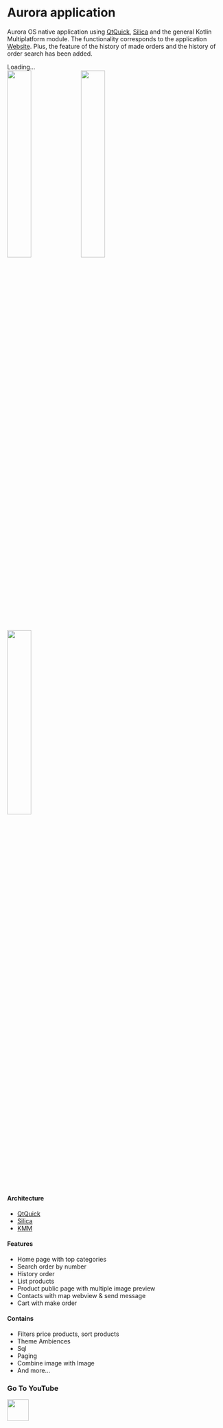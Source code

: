 Aurora application
===

Aurora OS native application using [QtQuick](https://doc.qt.io/qt-5/qtquick-index.html), [Silica](https://community.omprussia.ru/documentation/software_development/reference/silica/silica-reference.html) and the general Kotlin Multiplatform module.
The functionality corresponds to the application [Website](/km-shop/web/website/about/).
Plus, the feature of the history of made orders and the history of order search has been added.

<div class="PrettyImage">
    <div class="PrettyImageLoading">Loading...</div>
    <div class="PrettyImagesList">
        <img src="/km-shop/images/aurora/aurora_l.png" style="width: 33.4%;"/>
        <img src="/km-shop/images/aurora/aurora_d.png" style="width: 33.4%;"/>
        <img src="/km-shop/images/aurora/aurora_anim.gif" style="width: 33.2%;"/>
    </div>
</div>

#### Architecture

* [QtQuick](https://doc.qt.io/qt-5/qtquick-index.html)
* [Silica](https://community.omprussia.ru/documentation/software_development/reference/silica/silica-reference.html)
* [KMM](https://kotlinlang.org/docs/multiplatform-mobile-getting-started.html)

#### Features

* Home page with top categories
* Search order by number
* History order
* List products
* Product public page with multiple image preview
* Contacts with map webview & send message
* Cart with make order

#### Contains

* Filters price products, sort products
* Theme Ambiences
* Sql
* Paging
* Combine image with Image
* And more...

### Go To YouTube

<a target="_blank" href="https://youtu.be/RgXQr-cpMiQ">
    <img src="/km-shop/images/btn_youtube.gif" style="height: 50px;">
</a>